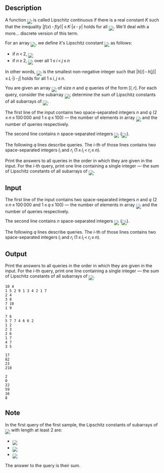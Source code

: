 ## Description

<div><p>A function <img align="middle" class="tex-formula" src="file://Ss9qUScW.png" style="max-width: 100.0%;max-height: 100.0%;"> is called Lipschitz continuous if there is a real constant <span class="tex-span"><i>K</i></span> such that the inequality <span class="tex-span">|<i>f</i>(<i>x</i>) - <i>f</i>(<i>y</i>)| ≤ <i>K</i>·|<i>x</i> - <i>y</i>|</span> holds for all <img align="middle" class="tex-formula" src="file://5wSEc5g6.png" style="max-width: 100.0%;max-height: 100.0%;">. We'll deal with a more... discrete version of this term.</p><p>For an array <img align="middle" class="tex-formula" src="file://P7dZs46k.png" style="max-width: 100.0%;max-height: 100.0%;">, we define it's Lipschitz constant <img align="middle" class="tex-formula" src="file://a1TR4c6o.png" style="max-width: 100.0%;max-height: 100.0%;"> as follows:</p><ul> <li> if <span class="tex-span"><i>n</i> &lt; 2</span>, <img align="middle" class="tex-formula" src="file://G7hFrjmH.png" style="max-width: 100.0%;max-height: 100.0%;"> </li><li> if <span class="tex-span"><i>n</i> ≥ 2</span>, <img align="middle" class="tex-formula" src="file://xmassf27.png" style="max-width: 100.0%;max-height: 100.0%;"> over all <span class="tex-span">1 ≤ <i>i</i> &lt; <i>j</i> ≤ <i>n</i></span> </li></ul><p>In other words, <img align="middle" class="tex-formula" src="file://lyVb8rwV.png" style="max-width: 100.0%;max-height: 100.0%;"> is the smallest non-negative integer such that <span class="tex-span">|<i>h</i>[<i>i</i>] - <i>h</i>[<i>j</i>]| ≤ <i>L</i>·|<i>i</i> - <i>j</i>|</span> holds for all <span class="tex-span">1 ≤ <i>i</i>, <i>j</i> ≤ <i>n</i></span>.</p><p>You are given an array <img align="middle" class="tex-formula" src="file://R3fpRhXx.png" style="max-width: 100.0%;max-height: 100.0%;"> of size <span class="tex-span"><i>n</i></span> and <span class="tex-span"><i>q</i></span> queries of the form <span class="tex-span">[<i>l</i>, <i>r</i>]</span>. For each query, consider the subarray <img align="middle" class="tex-formula" src="file://QFPZk2qP.png" style="max-width: 100.0%;max-height: 100.0%;">; determine the sum of Lipschitz constants of <span class="tex-font-style-bf">all subarrays</span> of <img align="middle" class="tex-formula" src="file://2j4BygKY.png" style="max-width: 100.0%;max-height: 100.0%;">.</p></div><div class="input-specification"><p>The first line of the input contains two space-separated integers <span class="tex-span"><i>n</i></span> and <span class="tex-span"><i>q</i></span> (<span class="tex-span">2 ≤ <i>n</i> ≤ 100 000</span> and <span class="tex-span">1 ≤ <i>q</i> ≤ 100</span>)&nbsp;— the number of elements in array <img align="middle" class="tex-formula" src="file://qsJzeyBv.png" style="max-width: 100.0%;max-height: 100.0%;"> and the number of queries respectively.</p><p>The second line contains <span class="tex-span"><i>n</i></span> space-separated integers <img align="middle" class="tex-formula" src="file://5AjZSjpE.png" style="max-width: 100.0%;max-height: 100.0%;"> (<img align="middle" class="tex-formula" src="file://HWr36QxL.png" style="max-width: 100.0%;max-height: 100.0%;">).</p><p>The following <span class="tex-span"><i>q</i></span> lines describe queries. The <span class="tex-span"><i>i</i></span>-th of those lines contains two space-separated integers <span class="tex-span"><i>l</i><sub class="lower-index"><i>i</i></sub></span> and <span class="tex-span"><i>r</i><sub class="lower-index"><i>i</i></sub></span> (<span class="tex-span">1 ≤ <i>l</i><sub class="lower-index"><i>i</i></sub> &lt; <i>r</i><sub class="lower-index"><i>i</i></sub> ≤ <i>n</i></span>).</p></div><div class="output-specification"><p>Print the answers to all queries in the order in which they are given in the input. For the <span class="tex-span"><i>i</i></span>-th query, print one line containing a single integer&nbsp;— the sum of Lipschitz constants of all subarrays of <img align="middle" class="tex-formula" src="file://Cd3bFRvP.png" style="max-width: 100.0%;max-height: 100.0%;">.</p></div>

## Input

<p>The first line of the input contains two space-separated integers <span class="tex-span"><i>n</i></span> and <span class="tex-span"><i>q</i></span> (<span class="tex-span">2 ≤ <i>n</i> ≤ 100 000</span> and <span class="tex-span">1 ≤ <i>q</i> ≤ 100</span>)&nbsp;— the number of elements in array <img align="middle" class="tex-formula" src="file://qsJzeyBv.png" style="max-width: 100.0%;max-height: 100.0%;"> and the number of queries respectively.</p><p>The second line contains <span class="tex-span"><i>n</i></span> space-separated integers <img align="middle" class="tex-formula" src="file://5AjZSjpE.png" style="max-width: 100.0%;max-height: 100.0%;"> (<img align="middle" class="tex-formula" src="file://HWr36QxL.png" style="max-width: 100.0%;max-height: 100.0%;">).</p><p>The following <span class="tex-span"><i>q</i></span> lines describe queries. The <span class="tex-span"><i>i</i></span>-th of those lines contains two space-separated integers <span class="tex-span"><i>l</i><sub class="lower-index"><i>i</i></sub></span> and <span class="tex-span"><i>r</i><sub class="lower-index"><i>i</i></sub></span> (<span class="tex-span">1 ≤ <i>l</i><sub class="lower-index"><i>i</i></sub> &lt; <i>r</i><sub class="lower-index"><i>i</i></sub> ≤ <i>n</i></span>).</p>

## Output

<p>Print the answers to all queries in the order in which they are given in the input. For the <span class="tex-span"><i>i</i></span>-th query, print one line containing a single integer&nbsp;— the sum of Lipschitz constants of all subarrays of <img align="middle" class="tex-formula" src="file://Cd3bFRvP.png" style="max-width: 100.0%;max-height: 100.0%;">.</p>





```input1
10 4
1 5 2 9 1 3 4 2 1 7
2 4
3 8
7 10
1 9

```




```input2
7 6
5 7 7 4 6 6 2
1 2
2 3
2 6
1 7
4 7
3 5

```




```output1
17
82
23
210

```




```output2
2
0
22
59
16
8

```



## Note

<p>In the first query of the first sample, the Lipschitz constants of subarrays of <img align="middle" class="tex-formula" src="file://Y6DiYVDt.png" style="max-width: 100.0%;max-height: 100.0%;"> with length at least <span class="tex-span">2</span> are:</p><ul> <li> <img align="middle" class="tex-formula" src="file://QO51nbeM.png" style="max-width: 100.0%;max-height: 100.0%;"> </li><li> <img align="middle" class="tex-formula" src="file://rxk3noYN.png" style="max-width: 100.0%;max-height: 100.0%;"> </li><li> <img align="middle" class="tex-formula" src="file://uhFZIOTb.png" style="max-width: 100.0%;max-height: 100.0%;"> </li></ul><p>The answer to the query is their sum.</p>
